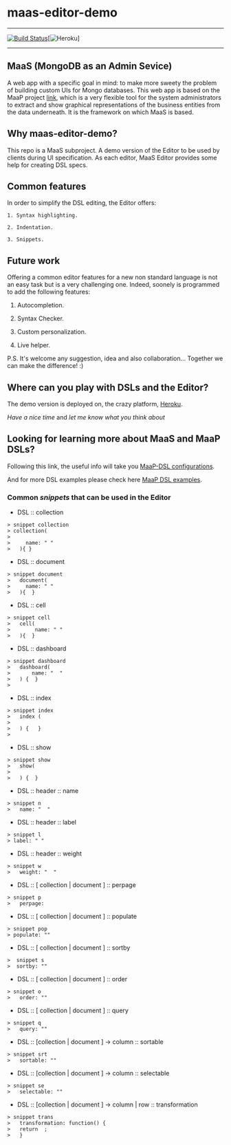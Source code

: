 # maas-editor-demo
--------------------------------------------------------

[![Build Status](https://semaphoreci.com/api/v1/projects/b7c4bbc6-f1b3-4066-8c99-51168ca58f69/967037/shields_badge.svg)](https://semaphoreci.com/apetrovYa/maas-editor-demo)[![Heroku](http://heroku-badge.herokuapp.com/?app=maas-editor-demo&style=flat&svg=1)]

--------------------------------------------------------

## MaaS (MongoDB as an Admin Sevice)

A web app with a specific goal in mind: to make more sweety the problem of building custom UIs for Mongo databases.
This web app is based on the MaaP project [link](https://github.com/steakholders/maap), which is a very flexible tool for the system administrators to extract and show graphical representations of the business entities from the data underneath. It is the framework on which MaaS is based.  

## Why maas-editor-demo?

This repo is a MaaS subproject. A demo version of the Editor to be used by clients during UI specification. As each editor, 
MaaS Editor provides some help for creating DSL specs.

## Common features

In order to simplify the DSL editing, the Editor offers:

	1. Syntax highlighting.

	2. Indentation.

	3. Snippets.

## Future work

Offering a common editor features for a new non standard language is not an easy task but is a very challenging one.
Indeed, soonely is programmed to add the following features:

1. Autocompletion. 

2. Syntax Checker.

3. Custom personalization.	

4. Live helper.

P.S. It's welcome any suggestion, idea and also collaboration... Together we can make the difference! :) 


## Where can you play with DSLs and the Editor?

The demo version is deployed on, the crazy platform, [Heroku](https://maas-editor-demo.herokuapp.com/#/).

_Have a nice time_  and _let me know what you think about_

## Looking for learning more about MaaS and MaaP DSLs?

Following this link, the useful info will take you [MaaP-DSL configurations](https://github.com/steakholders/maap/wiki/DSL-File-Configuration).

And for more DSL examples please check here [MaaP DSL examples](https://github.com/steakholders/maap/wiki/DSL-Configuration-File-Example).


### Common ***snippets*** that can be used in the Editor

-  DSL :: collection
```
> snippet collection
> collection( 
>
>	  name: " "
>	){ }
```

- DSL :: document
```
> snippet document
>	document(
>	  name: " " 
>	){  }
```

-  DSL :: cell
```
> snippet cell
> 	cell( 
>	     name: " "  
>	){  }
```

-  DSL :: dashboard 
```
> snippet dashboard 
> 	dashboard(
>		name: "  " 
>	) {  }
>
```

-  DSL :: index

```
> snippet index 
>	index (
>		
>	) {   }
>
```

-  DSL :: show
```
> snippet show
>	show(
>	 	 
>	) {  }
```

-  DSL :: header :: name
```
> snippet n 
>	name: "  "
```

-  DSL :: header :: label
```
> snippet l
> label: " "
```

- DSL :: header :: weight
```
> snippet w 
>	weight: "  "
```

- DSL :: [ collection | document ] :: perpage
```
> snippet p 
>	perpage: 
```

-  DSL :: [ collection | document ] :: populate
```
> snippet pop 
> populate: ""
```

- DSL :: [ collection | document ] :: sortby
```
>  snippet s 
>  sortby: ""
```

-  DSL :: [ collection | document ] :: order
```
> snippet o
>	order: ""
```

- DSL :: [ collection | document ] :: query
```
> snippet q 
>	query: ""
```

- DSL :: [collection | document ] -> column :: sortable
```
> snippet srt 
>	sortable: ""
```

- DSL :: [collection | document ] -> column :: selectable
```
> snippet se 
>	selectable: "" 
```

- DSL :: [collection | document ] -> column | row :: transformation 
```
> snippet trans
>	transformation: function() { 
>	return  ; 
>	}
```
